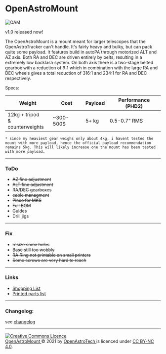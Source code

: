 # OpenAstroMount

![OAM](https://i.imgur.com/PH2Suil.jpeg)

v1.0 released now! 

The OpenAstroMount is a mount meant for larger telescopes that the OpenAstroTracker can't handle. It's fairly heavy and bulky, but can pack quite some payload. It features build in autoPA through motorized ALT and AZ axis. Both RA and DEC are driven entirely by belts, resulting in a extremely low backlash system. On both axis there is a two-stage belted gearbox with a reduction of 9:1 which in combination with the large RA and DEC wheels gives a total reduction of 316:1 and 234:1 for RA and DEC respectively. 

Specs:

| Weight                             | Cost      | Payload | Performance (PHD2) |
|------------------------------------|-----------|---------|-------------|
| 12kg + tripod <br>& counterweights | ~300-500$ | 5+ kg   | 0.5-0.7" RMS    |

`* since my heaviest gear weighs only about 4kg, i havent tested the mount with more payload, hence the official payload recommendation remains 5kg. This will likely increase one the mount has been tested with more payload. ` 

---
### ToDo
- ~~AZ fine adjustment~~
- ~~ALT fine adjustment~~
- ~~RA/DEC gearboxes~~
- ~~cable managment~~
- ~~Place for MKS~~
- ~~Full BOM~~
- Guides
- Drill jigs

---
### Fix
- ~~resize some holes~~
- ~~Base still too wobbly~~
- ~~RA Ring not printable on small printers~~
- ~~Some screws are very hard to reach~~
---
### Links
- [Shopping List](https://docs.google.com/spreadsheets/d/11bVmNJqMsgxGibqhDkgMZYvdXtIfOjpVwsbMoQk8eRM/edit?usp=sharing)
- [Printed parts list](https://docs.google.com/spreadsheets/d/1Y-b5y6xR6_xKHy6ZGzY7_cjVsc-U0AEJJASNaPWRuvU/edit?usp=sharing)

---
### Changelog:

see [changelog](https://github.com/OpenAstroTech/OpenAstroMount/blob/master/changelog.md)

---

<a rel="license" href="http://creativecommons.org/licenses/by-nc/4.0/"><img alt="Creative Commons Licence" style="border-width:0" src="https://i.creativecommons.org/l/by-nc/4.0/88x31.png" /></a><br /> <a href="https://github.com/OpenAstroTech/OpenAstroMount"> OpenAstroMount </a> &copy; 2021 by <a href="https://github.com/OpenAstroTech">OpenAstroTech </a> is licenced under <a rel="license" href="http://creativecommons.org/licenses/by-nc/4.0/">CC BY-NC 4.0</a>.